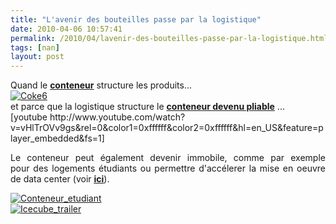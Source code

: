 ```yaml
---
title: "L'avenir des bouteilles passe par la logistique"
date: 2010-04-06 10:57:41
permalink: /2010/04/lavenir-des-bouteilles-passe-par-la-logistique.html
tags: [nan]
layout: post
---
```


<p>Quand le <strong><span style="text-decoration: underline"><a href="http://fr.wikipedia.org/wiki/Conteneur" target="_blank">conteneur</a></span></strong> structure les produits...<br /><a href="https://gabrielplassat.github.io/transportsdufutur/wp-content/uploads/sites/6/old/6a0120a66d2ad4970b01347fade561970c-pi.jpg" rel="lightbox"><img alt="Coke6" border="0" class="asset asset-image at-xid-6a0120a66d2ad4970b01347fade561970c image-full " src="/wp-content/uploads/sites/6/old/6a0120a66d2ad4970b01347fade561970c-pi.jpg" title="Coke6" /></a> <br />et parce que la logistique structure le <strong><span style="text-decoration: underline"><a href="http://www.cargoshell.com/EN/concept.php" target="_blank">conteneur devenu pliable</a></span></strong> ...<br />  [youtube http://www.youtube.com/watch?v=vHlTrOVv9gs&rel=0&color1=0xffffff&color2=0xffffff&hl=en_US&feature=player_embedded&fs=1]</p> <p style="text-align: justify">Le conteneur peut également devenir immobile, comme par exemple pour des logements étudiants ou permettre d'accélerer la mise en oeuvre de data center (voir <strong><span style="text-decoration: underline"><a href="http://www.sgi.com/products/data_center/ice_cube/" target="_blank">ici</a></span></strong>).</p> <p style="text-align: justify"><a href="https://gabrielplassat.github.io/transportsdufutur/wp-content/uploads/sites/6/old/6a0120a66d2ad4970b0133ec7e2db9970b-pi.jpg" rel="lightbox"><img alt="Conteneur_etudiant" border="0" class="asset asset-image at-xid-6a0120a66d2ad4970b0133ec7e2db9970b " src="/wp-content/uploads/sites/6/old/6a0120a66d2ad4970b0133ec7e2db9970b-500pi.jpg" title="Conteneur_etudiant" /></a> <br /> <a href="https://gabrielplassat.github.io/transportsdufutur/wp-content/uploads/sites/6/old/6a0120a66d2ad4970b01347fae257e970c-pi.jpg"><img alt="Icecube_trailer" border="0" class="asset asset-image at-xid-6a0120a66d2ad4970b01347fae257e970c image-full " src="/wp-content/uploads/sites/6/old/6a0120a66d2ad4970b01347fae257e970c-800wi.jpg" title="Icecube_trailer" /></a> <br /> </p>
